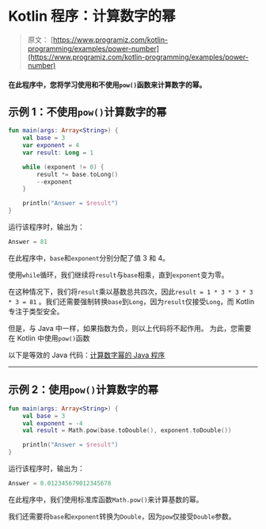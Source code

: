 # Kotlin 程序：计算数字的幂

> 原文： [https://www.programiz.com/kotlin-programming/examples/power-number](https://www.programiz.com/kotlin-programming/examples/power-number)

#### 在此程序中，您将学习使用和不使用`pow()`函数来计算数字的幂。

## 示例 1：不使用`pow()`计算数字的幂

```kt
fun main(args: Array<String>) {
    val base = 3
    var exponent = 4
    var result: Long = 1

    while (exponent != 0) {
        result *= base.toLong()
        --exponent
    }

    println("Answer = $result")
}
```

运行该程序时，输出为：

```kt
Answer = 81
```

在此程序中，`base`和`exponent`分别分配了值 3 和 4。

使用`while`循环，我们继续将`result`与`base`相乘，直到`exponent`变为零。

在这种情况下，我们将`result`乘以基数总共四次，因此`result = 1 * 3 * 3 * 3 * 3 = 81` 。我们还需要强制转换`base`到`Long`，因为`result`仅接受`Long`，而 Kotlin 专注于类型安全。

但是，与 Java 中一样，如果指数为负，则以上代码将不起作用。 为此，您需要在 Kotlin 中使用`pow()`函数

以下是等效的 Java 代码：[计算数字幂的 Java 程序](/java-programming/examples/power-number "Java Program to calculate power of a number")

* * *

## 示例 2：使用`pow()`计算数字的幂

```kt
fun main(args: Array<String>) {
    val base = 3
    val exponent = -4
    val result = Math.pow(base.toDouble(), exponent.toDouble())

    println("Answer = $result")
}
```

运行该程序时，输出为：

```kt
Answer = 0.012345679012345678
```

在此程序中，我们使用标准库函数`Math.pow()`来计算基数的幂。

我们还需要将`base`和`exponent`转换​​为`Double`，因为`pow`仅接受`Double`参数。